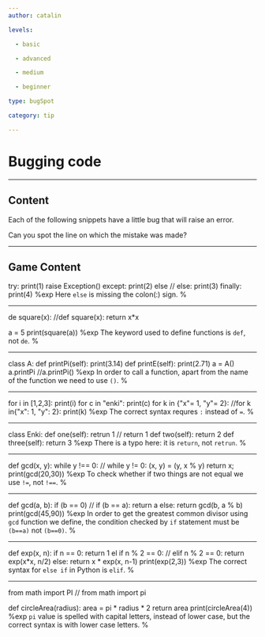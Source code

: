```yaml
---
author: catalin

levels:

  - basic

  - advanced

  - medium

  - beginner

type: bugSpot

category: tip

---
```

# Bugging code

---
## Content

Each of the following snippets have a little bug that will raise an error.

Can you spot the line on which the mistake was made?

---
## Game Content

try:
    print(1)
    raise Exception()
except:
    print(2)
else
// else:
    print(3)
finally:
    print(4)
%exp
Here `else` is missing the colon(:) sign.
%

---
de square(x):
//def square(x):
	return x*x

a = 5
print(square(a))
%exp
The keyword used to define functions is `def`, not `de`.
%

---
class A:
    def printPi(self):
    	print(3.14)
    def printE(self):
    	print(2.71)
a = A()
a.printPi
//a.printPi()
%exp
In order to call a function, apart from the name of the function we need to use `()`.
%

---
for i in [1,2,3]:
	print(i)
for c in "enki":
	print(c)
for k in {"x"= 1, "y"= 2}:
//for k in{"x": 1, "y": 2}:
    print(k)
%exp
The correct syntax requres `:` instead of  `=`.
%

---
class Enki:
	def one(self):
		retrun 1
// return 1
	def two(self):
		return 2
	def three(self):
		return 3
%exp
There is a typo here: it is `return`, not `retrun`.
%

---
def gcd(x, y):
    while y !== 0:
// while y != 0:
        (x, y) = (y, x % y)
    return x;
print(gcd(20,30))
%exp
To check whether if two things are not equal we use `!=`, not `!==`.
%

---
def gcd(a, b):
    if (b == 0)
// if (b == a):
        return a
    else:
        return gcd(b, a % b)
print(gcd(45,90))
%exp
In order to get the greatest common divisor using `gcd` function we define, the condition checked by `if`  statement must be `(b==a)` not `(b==0)`.
%

---
def exp(x, n):
    if n == 0:
        return 1
    el if n % 2 == 0:
// elif n % 2 == 0:
        return exp(x*x, n/2)
    else:
        return x * exp(x, n-1)
print(exp(2,3))
%exp
The correct syntax for `else if` in Python is `elif`.
%

---
from math import PI
// from math import pi

def circleArea(radius):
	area = pi * radius * 2
	return area
print(circleArea(4))
%exp
`pi` value is spelled with capital letters, instead of lower case, but the correct syntax is with lower case letters.
%
 
